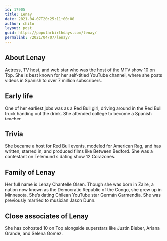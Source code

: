 ```yaml
---
id: 17905
title: Lenay
date: 2021-04-07T20:25:11+00:00
author: chito
layout: post
guid: https://popularbirthdays.com/lenay/
permalink: /2021/04/07/lenay/
---
```

<!--Content-->


          
          
## About Lenay



  Actress, TV host, and web star who was the host of the MTV show 10 on Top. She is best known for her self-titled YouTube channel, where she posts videos in Spanish to over 7 million subscribers. 

                
                
## Early life



  One of her earliest jobs was as a Red Bull girl, driving around in the Red Bull truck handing out the drink. She attended college to become a Spanish teacher.

                
                
## Trivia



  She became a host for Red Bull events, modeled for American Rag, and has written, starred in, and produced films like Between Bedford. She was a contestant on Telemund s dating show 12 Corazones. 

                
                
## Family of Lenay



  Her full name is Lenay Chantelle Olsen. Though she was born in Zaire, a nation now known as the Democratic Republic of the Congo, she grew up in Minnesota. She&#8217;s dating Chilean YouTube star Germán Garmendia. She was previously married to musician Jason Dunn. 

                
                
## Close associates of Lenay



  She has cohosted 10 on Top alongside superstars like Justin Bieber, Ariana Grande, and Selena Gomez.

          
          
